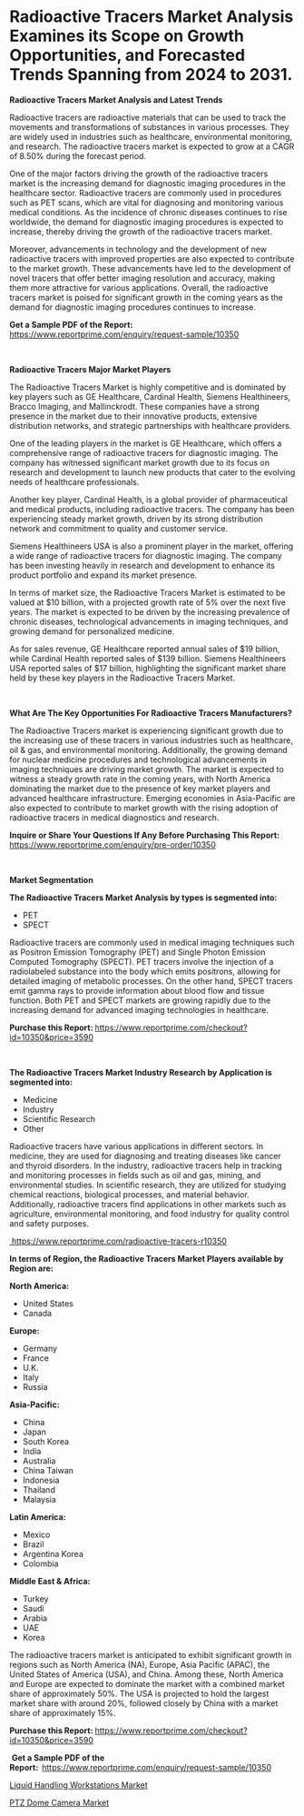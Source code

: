 <p><h1>Radioactive Tracers Market Analysis Examines its Scope on Growth Opportunities, and Forecasted Trends Spanning from 2024 to 2031.</h1></p><p><strong>Radioactive Tracers Market Analysis and Latest Trends</strong></p>
<p><p>Radioactive tracers are radioactive materials that can be used to track the movements and transformations of substances in various processes. They are widely used in industries such as healthcare, environmental monitoring, and research. The radioactive tracers market is expected to grow at a CAGR of 8.50% during the forecast period. </p><p>One of the major factors driving the growth of the radioactive tracers market is the increasing demand for diagnostic imaging procedures in the healthcare sector. Radioactive tracers are commonly used in procedures such as PET scans, which are vital for diagnosing and monitoring various medical conditions. As the incidence of chronic diseases continues to rise worldwide, the demand for diagnostic imaging procedures is expected to increase, thereby driving the growth of the radioactive tracers market.</p><p>Moreover, advancements in technology and the development of new radioactive tracers with improved properties are also expected to contribute to the market growth. These advancements have led to the development of novel tracers that offer better imaging resolution and accuracy, making them more attractive for various applications. Overall, the radioactive tracers market is poised for significant growth in the coming years as the demand for diagnostic imaging procedures continues to increase.</p></p>
<p><strong>Get a Sample PDF of the Report:&nbsp;</strong> <a href="https://www.reportprime.com/enquiry/request-sample/10350">https://www.reportprime.com/enquiry/request-sample/10350</a></p>
<p>&nbsp;</p>
<p><strong>Radioactive Tracers Major Market Players</strong></p>
<p><p>The Radioactive Tracers Market is highly competitive and is dominated by key players such as GE Healthcare, Cardinal Health, Siemens Healthineers, Bracco Imaging, and Mallinckrodt. These companies have a strong presence in the market due to their innovative products, extensive distribution networks, and strategic partnerships with healthcare providers.</p><p>One of the leading players in the market is GE Healthcare, which offers a comprehensive range of radioactive tracers for diagnostic imaging. The company has witnessed significant market growth due to its focus on research and development to launch new products that cater to the evolving needs of healthcare professionals.</p><p>Another key player, Cardinal Health, is a global provider of pharmaceutical and medical products, including radioactive tracers. The company has been experiencing steady market growth, driven by its strong distribution network and commitment to quality and customer service.</p><p>Siemens Healthineers USA is also a prominent player in the market, offering a wide range of radioactive tracers for diagnostic imaging. The company has been investing heavily in research and development to enhance its product portfolio and expand its market presence.</p><p>In terms of market size, the Radioactive Tracers Market is estimated to be valued at $10 billion, with a projected growth rate of 5% over the next five years. The market is expected to be driven by the increasing prevalence of chronic diseases, technological advancements in imaging techniques, and growing demand for personalized medicine.</p><p>As for sales revenue, GE Healthcare reported annual sales of $19 billion, while Cardinal Health reported sales of $139 billion. Siemens Healthineers USA reported sales of $17 billion, highlighting the significant market share held by these key players in the Radioactive Tracers Market.</p></p>
<p>&nbsp;</p>
<p><strong>What Are The Key Opportunities For Radioactive Tracers Manufacturers?</strong></p>
<p><p>The Radioactive Tracers market is experiencing significant growth due to the increasing use of these tracers in various industries such as healthcare, oil & gas, and environmental monitoring. Additionally, the growing demand for nuclear medicine procedures and technological advancements in imaging techniques are driving market growth. The market is expected to witness a steady growth rate in the coming years, with North America dominating the market due to the presence of key market players and advanced healthcare infrastructure. Emerging economies in Asia-Pacific are also expected to contribute to market growth with the rising adoption of radioactive tracers in medical diagnostics and research.</p></p>
<p><strong>Inquire or Share Your Questions If Any Before Purchasing This Report:</strong> <a href="https://www.reportprime.com/enquiry/pre-order/10350">https://www.reportprime.com/enquiry/pre-order/10350</a></p>
<p>&nbsp;</p>
<p><strong>Market Segmentation</strong></p>
<p><strong>The Radioactive Tracers Market Analysis by types is segmented into:</strong></p>
<p><ul><li>PET</li><li>SPECT</li></ul></p>
<p><p>Radioactive tracers are commonly used in medical imaging techniques such as Positron Emission Tomography (PET) and Single Photon Emission Computed Tomography (SPECT). PET tracers involve the injection of a radiolabeled substance into the body which emits positrons, allowing for detailed imaging of metabolic processes. On the other hand, SPECT tracers emit gamma rays to provide information about blood flow and tissue function. Both PET and SPECT markets are growing rapidly due to the increasing demand for advanced imaging technologies in healthcare.</p></p>
<p><strong>Purchase this Report:&nbsp;</strong><a href="https://www.reportprime.com/checkout?id=10350&price=3590">https://www.reportprime.com/checkout?id=10350&price=3590</a></p>
<p>&nbsp;</p>
<p><strong>The Radioactive Tracers Market Industry Research by Application is segmented into:</strong></p>
<p><ul><li>Medicine</li><li>Industry</li><li>Scientific Research</li><li>Other</li></ul></p>
<p><p>Radioactive tracers have various applications in different sectors. In medicine, they are used for diagnosing and treating diseases like cancer and thyroid disorders. In the industry, radioactive tracers help in tracking and monitoring processes in fields such as oil and gas, mining, and environmental studies. In scientific research, they are utilized for studying chemical reactions, biological processes, and material behavior. Additionally, radioactive tracers find applications in other markets such as agriculture, environmental monitoring, and food industry for quality control and safety purposes.</p></p>
<p><a href="https://www.reportprime.com/radioactive-tracers-r10350">&nbsp;https://www.reportprime.com/radioactive-tracers-r10350</a></p>
<p><strong>In terms of Region, the Radioactive Tracers Market Players available by Region are:</strong></p>
<p>
    <p> <strong> North America: </strong>
        <ul>
            <li>United States</li>
            <li>Canada</li>
        </ul>
        </p> 
    <p> <strong> Europe: </strong>
        <ul>
            <li>Germany</li>
            <li>France</li>
            <li>U.K.</li>
            <li>Italy</li>
            <li>Russia</li>
        </ul>
        </p> 
    <p> <strong> Asia-Pacific: </strong>
        <ul>
            <li>China</li>
            <li>Japan</li>
            <li>South Korea</li>
            <li>India</li>
            <li>Australia</li>
            <li>China Taiwan</li>
            <li>Indonesia</li>
            <li>Thailand</li>
            <li>Malaysia</li>
        </ul>
        </p> 
    <p> <strong> Latin America: </strong>
        <ul>
            <li>Mexico</li>
            <li>Brazil</li>
            <li>Argentina Korea</li>
            <li>Colombia</li>
        </ul>
        </p> 
    <p> <strong> Middle East & Africa: </strong>
        <ul>
            <li>Turkey</li>
            <li>Saudi</li>
            <li>Arabia</li>
            <li>UAE</li>
            <li>Korea</li>
        </ul>
    </p>
    </p>
<p><p>The radioactive tracers market is anticipated to exhibit significant growth in regions such as North America (NA), Europe, Asia Pacific (APAC), the United States of America (USA), and China. Among these, North America and Europe are expected to dominate the market with a combined market share of approximately 50%. The USA is projected to hold the largest market share with around 20%, followed closely by China with a market share of approximately 15%.</p></p>
<p><strong>Purchase this Report: </strong><a href="https://www.reportprime.com/checkout?id=10350&price=3590">https://www.reportprime.com/checkout?id=10350&price=3590</a></p>
<p>&nbsp;<strong>Get a Sample PDF of the Report:&nbsp;&nbsp;</strong><a href="https://www.reportprime.com/enquiry/request-sample/10350">https://www.reportprime.com/enquiry/request-sample/10350</a></p>
<p><strong></strong></p>
<p><p><a href="https://view.publitas.com/reportprime-1/liquid-handling-workstations-market-trends-forecast-and-competitive-analysis-to-2031/">Liquid Handling Workstations Market</a></p><p><a href="https://three-jumbo-f6d.notion.site/PTZ-Dome-Camera-Market-The-Key-To-Successful-Business-Strategy-Forecast-Till-2031-8da9dc1c38894e51aedc71aac1a1b1af">PTZ Dome Camera Market</a></p></p>